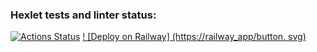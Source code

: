### Hexlet tests and linter status:
[![Actions Status](https://github.com/SanichMakakich/python-project-52/workflows/hexlet-check/badge.svg)](https://github.com/SanichMakakich/python-project-52/actions)
[! [Deploy on Railway] (https://railway_app/button. svg) ](https://web-production-a9f18.up.railway.app/)